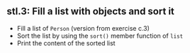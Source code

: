 ## stl.3: Fill a list with objects and sort it

- Fill a list of `Person` (version from exercise c.3)
- Sort the list by using the `sort()` member function of `list`
- Print the content of the sorted list

